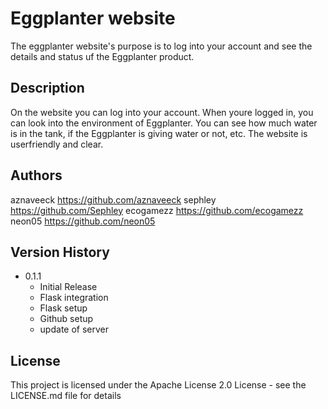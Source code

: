 # Eggplanter website

The eggplanter website's purpose is to log into your account and see the details and status uf the Eggplanter product.

## Description

On the website you can log into your account.
When youre logged in, you can look into the environment of Eggplanter.
You can see how much water is in the tank, if the Eggplanter is giving water or not, etc.
The website is userfriendly and clear.

## Authors

aznaveeck      https://github.com/aznaveeck
sephley        https://github.com/Sephley
ecogamezz      https://github.com/ecogamezz
neon05         https://github.com/neon05

## Version History

* 0.1.1
    * Initial Release
    * Flask integration
    * Flask setup
    * Github setup
    * update of server

## License

This project is licensed under the Apache License 2.0 License - see the LICENSE.md file for details
